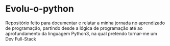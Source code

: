 # Evolu-o-python
Repositório feito para documentar e relatar a minha jornada no aprendizado de programação, partindo desde a lógica de programação até ao aprofundamento da linguagem Python3, na qual pretendo tornar-me um Dev Full-Stack
